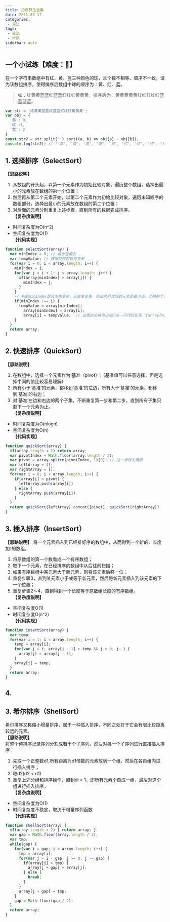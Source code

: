 ```yaml
---
title: 排序算法合集
date: 2021-05-17
categories:
 - 算法
tags:
 - 算法
 - 排序
siderbar: auto
---
```


## 一个小试练【难度：🌟】
在一个字符串数组中有红、黄、蓝三种颜色的球，且个数不相等、顺序不一致，请为该数组排序，使得排序后数组中球的顺序为：黄、红、蓝。  
> 如：红黄黄蓝蓝红蓝蓝红红红黄黄黄，排序后为：黄黄黄黄黄红红红红红蓝蓝蓝蓝。

```js
var str = '红黄黄蓝蓝红蓝蓝红红红黄黄黄';
var obj = {
  '黄': 0,
  '红':1,
  '蓝': 2
}
const str2 = str.split('').sort((a, b) => obj[a] - obj[b]);
console.log(str2); // ["黄", "黄", "黄", "黄", "黄", "红", "红", "红", "红", "红", "蓝", "蓝", "蓝", "蓝"]
```

## 1. 选择排序（SelectSort）
**【思路说明】**    
1. 从数组的开头起，以第一个元素作为初始比较对象，遍历整个数组，选择出最小的元素放在数组的第一个位置；
2. 然后再从第二个元素开始，以第二个元素作为初始比较对象，遍历未知顺序的数组部分，选择出最小的元素放在数组的第二个位置；
3. 对后面的元素分别重复上述步骤，直到所有的数据完成排序。  
**【复杂度说明】**  
- 时间复杂度为O(n^2)
- 空间复杂度为O(1)  
**【代码实现】**  
```js
function selectSort(array) {
  var minIndex = 0; // 最小值索引
  var tempValue; // 数据交换时暂存变量
  for(var i = 0; i < array.length; i++) {
    minIndex = i;
    for(var j = i + 1; j < array.length; j++) {
      if(array[minIndex] > array[j]) {
        minIndex = j;
      }
    }
    // 判断minIndex是否发生变更，若发生变更，则该索引对应的元素是最小值，交换两个元素位置即可
    if(minIndex !== i) {
      tempValue = array[minIndex];
        array[minIndex] = array[i];
        array[i] = tempValue;  // 这里的交换可以用ES6一行代码实现：[array[minIndex], array[i]] = [array[i], array[minIndex]]
    }
  }
  return array;
}
```

## 2. 快速排序（QuickSort）
**【思路说明】**  
1. 在数组中，选择一个元素作为‘基准（pivot）’；（基准值可以任意选择，但是选择中间的值比较容易理解）
2. 所有小于‘基准’的元素，都移到‘基准’的左边，所有大于‘基准’的元素，都移到‘基准’的右边；
3. 对‘基准’左边和右边的两个子集，不断重复第一步和第二步，直到所有子集只剩下一个元素为止。  
**【复杂度说明】**  
- 时间复杂度为O(nlogn)
- 空间复杂度为O(n)  
**【代码实现】**  
```js
function quickSort(array) {
  if(array.length < 2) return array;
  var pivotIndex = Math.floor(array.length / 2);
  var pivot = array.splice(pivotIndex, 1)[0]; // 这一步很关键哦
  var leftArray = [];
  var rightArray = [];
  for(var i = 0; i < array.length; i++) {
    if(array[i] < pivot) {
      leftArray.push(array[i])
    } else {
      rightArray.push(array[i])
    }
  }
  return quickSort(leftArray).concat([pivot], quickSort(rightArray))
}
```

## 3. 插入排序（InsertSort）
**【思路说明】**
将一个元素插入到已经排好序的数组中，从而得到一个新的、长度加1的数组。  
1. 将原数组的第一个数看成一个有序数组；
2. 取下一个元素，在已经排序的数组中从后往前扫描；
3. 如果有序数组中某元素大于新元素，则将该元素后移一位；
4. 重复步骤3，直到某元素小于或等于新元素，然后将新元素插入到该元素的下一个位置；
5. 重复步骤2～4，直到得到一个长度等于原数组长度的有序数组。  
**【复杂度说明】**  
- 空间复杂度O(1)
- 时间复杂度O(n^2)  
**【代码实现】**  
```js
function insertSort(array) {
  var temp;
  for(var i = 1; i < array.length; i++) {
    temp = array[i];
    for(var j = i; array[j - 1] > temp && j > 0; j--) {
      array[j] = array[j - 1];
    }
    array[j] = temp;
  }
  return array;
}
```

## 4. 

## 3. 希尔排序（ShellSort）
希尔排序又称缩小增量排序，属于一种插入排序，不同之处在于它会有限比较距离较远的元素。  
**【思路说明】**  
将整个待排序记录序列分割成若干个子序列，然后对每一个子序列进行直接插入排序：  
1. 先取一个正整数d1,所有距离为d1倍数的元素放到一个组，然后在各自组内进行插入排序；
2. 取d2(d2 < d1)
3. 重复上述分组和排序操作，直到di = 1，即所有元素个自成一组，最后对这个组进行插入排序。  
**【复杂度说明】**  
- 空间复杂度为O(1)
- 时间复杂度不稳定，取决于增量序列函数  
**【代码实现】**  
```js
function shellSort(array) {
  if(array.length < 2) { return array; }
  var gap = Math.floor(array.length / 2);
  var tmp;
  while(gap) {
    for(var i = gap; i < array.length; i++) {
      tmp = array[i];
      for(var j = i - gap; j >= 0; j -= gap) {
        if(array[j] > tmp) {
          array[j + gap] = array[j];
        } else {
          break;
        }
      }
      array[j + gap] = tmp;
    }
    gap = Math.floor(gap / 2);
  }
  return array;
}
```
